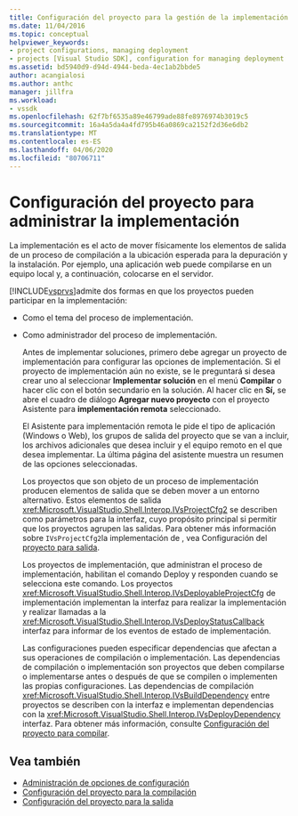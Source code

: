 ```yaml
---
title: Configuración del proyecto para la gestión de la implementación Microsoft Docs
ms.date: 11/04/2016
ms.topic: conceptual
helpviewer_keywords:
- project configurations, managing deployment
- projects [Visual Studio SDK], configuration for managing deployment
ms.assetid: bd5940d9-d94d-4944-beda-4ec1ab2bbde5
author: acangialosi
ms.author: anthc
manager: jillfra
ms.workload:
- vssdk
ms.openlocfilehash: 62f7bf6535a89e46799ade88fe8976974b3019c5
ms.sourcegitcommit: 16a4a5da4a4fd795b46a0869ca2152f2d36e6db2
ms.translationtype: MT
ms.contentlocale: es-ES
ms.lasthandoff: 04/06/2020
ms.locfileid: "80706711"
---
```

# <a name="project-configuration-for-managing-deployment"></a>Configuración del proyecto para administrar la implementación
La implementación es el acto de mover físicamente los elementos de salida de un proceso de compilación a la ubicación esperada para la depuración y la instalación. Por ejemplo, una aplicación web puede compilarse en un equipo local y, a continuación, colocarse en el servidor.

 [!INCLUDE[vsprvs](../../code-quality/includes/vsprvs_md.md)]admite dos formas en que los proyectos pueden participar en la implementación:

- Como el tema del proceso de implementación.

- Como administrador del proceso de implementación.

  Antes de implementar soluciones, primero debe agregar un proyecto de implementación para configurar las opciones de implementación. Si el proyecto de implementación aún no existe, se le preguntará si desea crear uno al seleccionar **Implementar solución** en el menú **Compilar** o hacer clic con el botón secundario en la solución. Al hacer clic en **Sí,** se abre el cuadro de diálogo **Agregar nuevo proyecto** con el proyecto Asistente para **implementación remota** seleccionado.

  El Asistente para implementación remota le pide el tipo de aplicación (Windows o Web), los grupos de salida del proyecto que se van a incluir, los archivos adicionales que desea incluir y el equipo remoto en el que desea implementar. La última página del asistente muestra un resumen de las opciones seleccionadas.

  Los proyectos que son objeto de un proceso de implementación producen elementos de salida que se deben mover a un entorno alternativo. Estos elementos de salida <xref:Microsoft.VisualStudio.Shell.Interop.IVsProjectCfg2> se describen como parámetros para la interfaz, cuyo propósito principal si permitir que los proyectos agrupen las salidas. Para obtener más información sobre `IVsProjectCfg2`la implementación de , vea Configuración del [proyecto para salida](../../extensibility/internals/project-configuration-for-output.md).

  Los proyectos de implementación, que administran el proceso de implementación, habilitan el comando Deploy y responden cuando se selecciona este comando. Los proyectos <xref:Microsoft.VisualStudio.Shell.Interop.IVsDeployableProjectCfg> de implementación implementan la interfaz para realizar la implementación y realizar llamadas a la <xref:Microsoft.VisualStudio.Shell.Interop.IVsDeployStatusCallback> interfaz para informar de los eventos de estado de implementación.

  Las configuraciones pueden especificar dependencias que afectan a sus operaciones de compilación o implementación. Las dependencias de compilación o implementación son proyectos que deben compilarse o implementarse antes o después de que se compilen o implementen las propias configuraciones. Las dependencias de compilación <xref:Microsoft.VisualStudio.Shell.Interop.IVsBuildDependency> entre proyectos se describen con la interfaz e implementan dependencias con la <xref:Microsoft.VisualStudio.Shell.Interop.IVsDeployDependency> interfaz. Para obtener más información, consulte [Configuración del proyecto para compilar](../../extensibility/internals/project-configuration-for-building.md).

## <a name="see-also"></a>Vea también
- [Administración de opciones de configuración](../../extensibility/internals/managing-configuration-options.md)
- [Configuración del proyecto para la compilación](../../extensibility/internals/project-configuration-for-building.md)
- [Configuración del proyecto para la salida](../../extensibility/internals/project-configuration-for-output.md)
